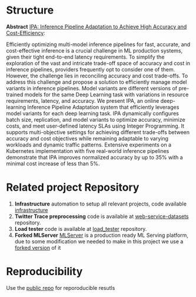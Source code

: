 # Structure
**Abstract** [IPA: Inference Pipeline Adaptation to Achieve High Accuracy and Cost-Efficiency](/paper/paper.pdf):

Efficiently optimizing multi-model inference pipelines for fast, accurate, and cost-effective inference is a crucial challenge in ML production systems, given their tight end-to-end latency requirements. To simplify the exploration of the vast and intricate trade-off space of accuracy and cost in inference pipelines, providers frequently opt to consider one of them. However, the challenge lies in reconciling accuracy and cost trade-offs.
To address this challenge and propose a solution to efficiently manage model variants in inference pipelines. Model variants are different versions of pre-trained models for the same Deep Learning task with variations in resource requirements, latency, and accuracy. We present IPA, an online deep-learning Inference Pipeline Adaptation system that efficiently leverages model variants for each deep learning task. IPA dynamically configures batch size, replication, and model variants to optimize accuracy, minimize costs, and meet user-defined latency SLAs using Integer Programming. It supports multi-objective settings for achieving different trade-offs between accuracy and cost objectives while remaining adaptable to varying workloads and dynamic traffic patterns. Extensive experiments on a Kubernetes implementation with five real-world inference pipelines demonstrate that IPA improves normalized accuracy by up to 35% with a minimal cost increase of less than 5%.

# Related project Repository

1. **Infrastructure** automation to setup all relevant projects, code available [infrastructure](https://github.com/reconfigurable-ml-pipeline/infrastructure)
2. **Twitter Trace preprocessing** code is available at [web-service-datasets](https://github.com/reconfigurable-ml-pipeline/web-service-datasets) repository.
3. **Load tester** code is available at [load_tester](https://github.com/reconfigurable-ml-pipeline/load_tester) repository.
4. **Forked MLServer** [MLServer](https://github.com/SeldonIO/MLServer) is a production ready ML Serving platform, due to some modification we needed to make in this project we use a [forked version](https://github.com/saeid93/MLServer) of it

# Reproducibility

Use the [public repo](https://github.com/reconfigurable-ml-pipeline/ipa/tree/main) for reporoducible resutls
